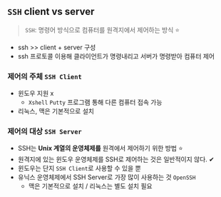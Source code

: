 ## `SSH` client vs server 
> `SSH`: 명령어 방식으로 컴퓨터를 원격지에서 제어하는 방식 ⭐
- ssh >> client + server 구성
- ssh 프로토콜 이용해 클라이언트가 명령내리고 서버가 명령받아 컴퓨터 제어
### 제어의 주체 `SSH Client`
- 윈도우 지원 x
  - `Xshell` `Putty` 프로그램 통해 다른 컴퓨터 접속 가능
- 리눅스, 맥은 기본적으로 설치

### 제어의 대상 `SSH Server`
- SSH는 __Unix 계열의 운영체제를__ 원격에서 제어하기 위한 방법 ⭐
- 원격지에 있는 윈도우 운영체제를 SSH로 제어하는 것은 일반적이지 않다. ✔
- 윈도우는 단지 `SSH Client`로 사용할 수 있을 뿐
- 유닉스 운영체제에서 SSH Server로 가장 많이 사용하는 것 `OpenSSH`
  - 맥은 기본적으로 설치 / 리눅스는 별도 설치 필요


